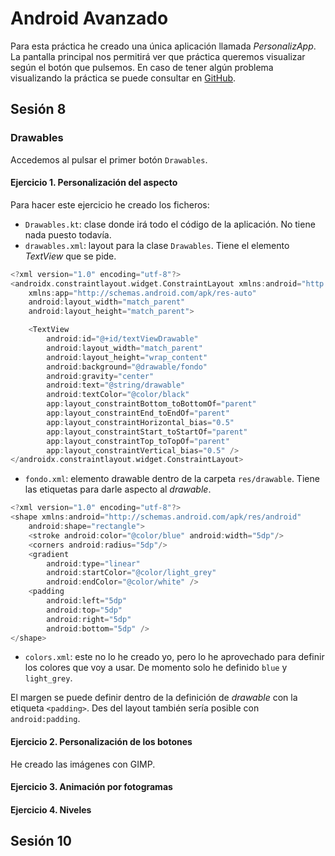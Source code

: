 # Android Avanzado
Para esta práctica he creado una única aplicación llamada _PersonalizApp_. La pantalla principal nos permitirá ver que práctica queremos visualizar según el botón que pulsemos. En caso de tener algún problema visualizando la práctica se puede consultar en [GitHub](https://github.com/solsolet/PersonalizApp.git).
## Sesión 8
### Drawables
Accedemos al pulsar el primer botón `Drawables`.
#### Ejercicio 1. Personalización del aspecto
<!-- Explicació activitat -->
Para hacer este ejercicio he creado los ficheros:
+ `Drawables.kt`: clase donde irá todo el código de la aplicación. No tiene nada puesto todavía.
+ `drawables.xml`: layout para la clase `Drawables`. Tiene el elemento _TextView_ que se pide.
```kotlin
<?xml version="1.0" encoding="utf-8"?>
<androidx.constraintlayout.widget.ConstraintLayout xmlns:android="http://schemas.android.com/apk/res/android"
    xmlns:app="http://schemas.android.com/apk/res-auto"
    android:layout_width="match_parent"
    android:layout_height="match_parent">

    <TextView
        android:id="@+id/textViewDrawable"
        android:layout_width="match_parent"
        android:layout_height="wrap_content"
        android:background="@drawable/fondo"
        android:gravity="center"
        android:text="@string/drawable"
        android:textColor="@color/black"
        app:layout_constraintBottom_toBottomOf="parent"
        app:layout_constraintEnd_toEndOf="parent"
        app:layout_constraintHorizontal_bias="0.5"
        app:layout_constraintStart_toStartOf="parent"
        app:layout_constraintTop_toTopOf="parent"
        app:layout_constraintVertical_bias="0.5" />
</androidx.constraintlayout.widget.ConstraintLayout>
```
+ `fondo.xml`: elemento drawable dentro de la carpeta `res/drawable`. Tiene las etiquetas para darle aspecto al _drawable_.
```kotlin
<?xml version="1.0" encoding="utf-8"?>
<shape xmlns:android="http://schemas.android.com/apk/res/android"
    android:shape="rectangle">
    <stroke android:color="@color/blue" android:width="5dp"/>
    <corners android:radius="5dp"/>
    <gradient
        android:type="linear"
        android:startColor="@color/light_grey"
        android:endColor="@color/white" />
    <padding
        android:left="5dp"
        android:top="5dp"
        android:right="5dp"
        android:bottom="5dp" />
</shape>
```
+ `colors.xml`: este no lo he creado yo, pero lo he aprovechado para definir los colores que voy a usar. De momento solo he definido `blue` y `light_grey`.
<!-- Respostes a preguntes-->
El margen se puede definir dentro de la definición de _drawable_ con la etiqueta `<padding>`. Des del layout también sería posible con `android:padding`.

#### Ejercicio 2. Personalización de los botones
He creado las imágenes con GIMP.
#### Ejercicio 3. Animación por fotogramas
#### Ejercicio 4. Niveles
## Sesión 10
